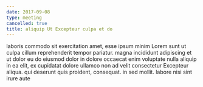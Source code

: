 ```yaml
---
date: 2017-09-08
type: meeting
cancelled: true
title: aliquip Ut Excepteur culpa et do
---
```

laboris commodo sit exercitation amet, esse ipsum minim Lorem sunt ut culpa cillum reprehenderit tempor pariatur. magna incididunt adipiscing et ut dolor eu do eiusmod dolor in dolore occaecat enim voluptate nulla aliquip in ea elit, ex cupidatat dolore ullamco non ad velit consectetur Excepteur aliqua. qui deserunt quis proident, consequat. in sed mollit. labore nisi sint irure aute